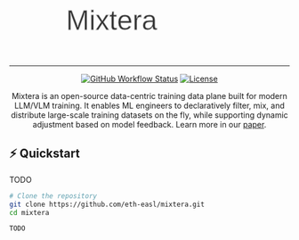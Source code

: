 <div align="center">
<svg width="300" height="100" xmlns="http://www.w3.org/2000/svg">
  <text x="0" y="50" font-family="Arial" font-size="50" fill="#333" stroke="#ccc" stroke-width="1">
    Mixtera
  </text>
</svg>

---
[![GitHub Workflow Status](https://github.com/eth-easl/mixtera/actions/workflows/workflow.yaml/badge.svg)](https://github.com/eth-easl/mixtera/actions/workflows/workflow.yaml)
[![License](https://img.shields.io/github/license/eth-easl/mixtera)](https://img.shields.io/github/license/eth-easl/mixtera)


Mixtera is an open-source data-centric training data plane built for modern LLM/VLM training. It enables ML engineers to declaratively filter, mix, and distribute large-scale training datasets on the fly, while supporting dynamic adjustment based on model feedback. Learn more in our [paper](https://mboether.com/assets/pdf/bother2024mixtera.pdf).

</div>

## ⚡️ Quickstart

TODO
```bash
# Clone the repository
git clone https://github.com/eth-easl/mixtera.git
cd mixtera

TODO
```
